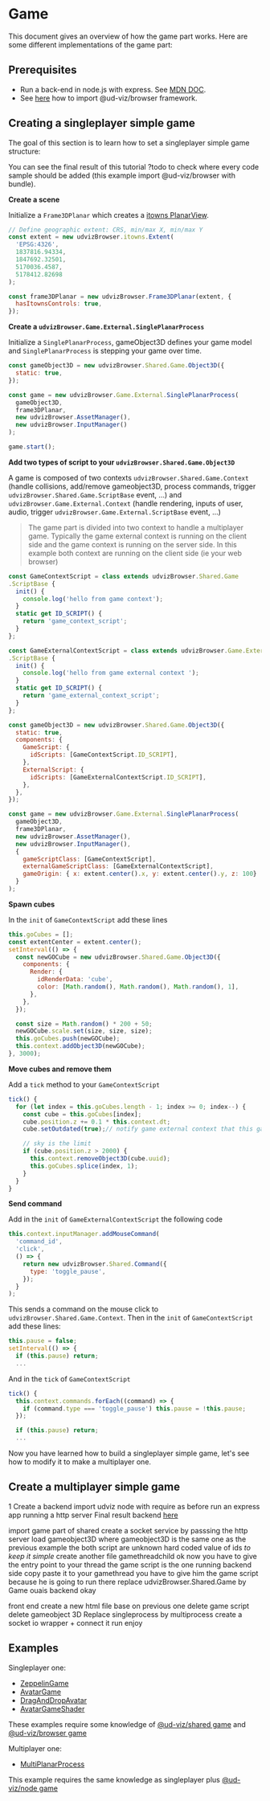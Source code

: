 # Game

This document gives an overview of how the game part works. Here are some different implementations of the game part:

## Prerequisites

- Run a back-end in node.js with express. See [MDN DOC](https://developer.mozilla.org/en-US/docs/Learn/Server-side/Express_Nodejs/Introduction).
- See [here](../../../packages/browser/Readme.md#how-to-use-it-in-your-demo) how to import @ud-viz/browser framework.

## Creating a singleplayer simple game 

The goal of this section is to learn how to set a singleplayer simple game structure:

You can see the final result of this tutorial ?todo to check where every code sample should be added (this example import @ud-viz/browser with bundle).


**Create a scene**

Initialize a `Frame3DPlanar` which creates a [itowns PlanarView](http://www.itowns-project.org/itowns/docs/#api/View/PlanarView).

```js
// Define geographic extent: CRS, min/max X, min/max Y
const extent = new udvizBrowser.itowns.Extent(
  'EPSG:4326',
  1837816.94334,
  1847692.32501,
  5170036.4587,
  5178412.82698
);

const frame3DPlanar = new udvizBrowser.Frame3DPlanar(extent, {
  hasItownsControls: true,
});

```

**Create a `udvizBrowser.Game.External.SinglePlanarProcess`**

Initialize a `SinglePlanarProcess`, gameObject3D defines your game model and `SinglePlanarProcess` is stepping your game over time.

```js
const gameObject3D = new udvizBrowser.Shared.Game.Object3D({
  static: true,
});

const game = new udvizBrowser.Game.External.SinglePlanarProcess(
  gameObject3D,
  frame3DPlanar,
  new udvizBrowser.AssetManager(),
  new udvizBrowser.InputManager()
);

game.start();
```

**Add two types of script to your `udvizBrowser.Shared.Game.Object3D`**

A game is composed of two contexts `udvizBrowser.Shared.Game.Context` (handle collisions, add/remove gameobject3D, process commands, trigger `udvizBrowser.Shared.Game.ScriptBase` event, ...) and `udvizBrowser.Game.External.Context` (handle rendering, inputs of user, audio, trigger `udvizBrowser.Game.External.ScriptBase` event, ...)

>The game part is divided into two context to handle a multiplayer game. Typically the game external context is running on the client side and the game context is running on the server side. In this example both context are running on the client side (ie your web browser) 

```js
const GameContextScript = class extends udvizBrowser.Shared.Game
.ScriptBase {
  init() {
    console.log('hello from game context');
  }
  static get ID_SCRIPT() {
    return 'game_context_script';
  }
};

const GameExternalContextScript = class extends udvizBrowser.Game.External
.ScriptBase {
  init() {
    console.log('hello from game external context ');
  }
  static get ID_SCRIPT() {
    return 'game_external_context_script';
  }
};

const gameObject3D = new udvizBrowser.Shared.Game.Object3D({
  static: true,
  components: {
    GameScript: {
      idScripts: [GameContextScript.ID_SCRIPT],
    },
    ExternalScript: {
      idScripts: [GameExternalContextScript.ID_SCRIPT],
    },
  },
});

const game = new udvizBrowser.Game.External.SinglePlanarProcess(
  gameObject3D,
  frame3DPlanar,
  new udvizBrowser.AssetManager(),
  new udvizBrowser.InputManager(),
  {
    gameScriptClass: [GameContextScript],
    externalGameScriptClass: [GameExternalContextScript],
    gameOrigin: { x: extent.center().x, y: extent.center().y, z: 100}
  }
);
```

**Spawn cubes**

In the `init` of `GameContextScript` add these lines

```js
this.goCubes = [];
const extentCenter = extent.center();
setInterval(() => {
  const newGOCube = new udvizBrowser.Shared.Game.Object3D({
    components: {
      Render: {
        idRenderData: 'cube',
        color: [Math.random(), Math.random(), Math.random(), 1],
      },
    },
  });

  const size = Math.random() * 200 + 50;
  newGOCube.scale.set(size, size, size);
  this.goCubes.push(newGOCube);
  this.context.addObject3D(newGOCube);
}, 3000);
```

**Move cubes and remove them**

Add a `tick` method to your `GameContextScript`

```js
tick() {
  for (let index = this.goCubes.length - 1; index >= 0; index--) {
    const cube = this.goCubes[index];
    cube.position.z += 0.1 * this.context.dt;
    cube.setOutdated(true);// notify game external context that this gameobject need update 

    // sky is the limit
    if (cube.position.z > 2000) {
      this.context.removeObject3D(cube.uuid);
      this.goCubes.splice(index, 1);
    }
  }
}
```

**Send command**

Add in the `init` of `GameExternalContextScript` the following code

```js
this.context.inputManager.addMouseCommand(
  'command_id',
  'click',
  () => {
    return new udvizBrowser.Shared.Command({
      type: 'toggle_pause',
    });
  }
);
```

This sends a command on the mouse click to `udvizBrowser.Shared.Game.Context`. Then in the `init` of `GameContextScript` add these lines:

```js
this.pause = false;
setInterval(() => {
  if (this.pause) return;
  ...
```

And in the `tick` of `GameContextScript`

```js
tick() {
  this.context.commands.forEach((command) => {
    if (command.type === 'toggle_pause') this.pause = !this.pause;
  });

  if (this.pause) return;
  ...
```

Now you have learned how to build a singleplayer simple game, let's see how to modify it to make a multiplayer one. 


## Create a multiplayer simple game

1 Create a backend
import udviz node with require
as before run an express app running a http server
Final result backend [here](../../../bin/backEndExamples.js)

import game part of shared
create a socket service by passsing the http server
load gameobject3D where gameobject3D is the same one as the previous example
the both script are unknown 
hard coded value of ids *to keep it simple*
create another file gamethreadchild
ok now you have to give the entry point to your thread
the game script is the one running backend side copy paste it to your gamethread
you have to give him the game script because he is going to run there
replace udvizBrowser.Shared.Game by Game
ouais backend okay

front end
create a new html file base on previous one
delete game script
delete gameobject 3D
Replace singleprocess by multiprocess
create a socket io wrapper + connect it
run enjoy

## Examples

Singleplayer one: 

* [ZeppelinGame](../../../examples/ZeppelinGame.html)
* [AvatarGame](../../../examples/AvatarGame.html)
* [DragAndDropAvatar](../../../examples/DragAndDropAvatar.html)
* [AvatarGameShader](../../../examples/AvatarGameShader.html)

These examples require some knowledge of [@ud-viz/shared game](./ud_viz_shared/shared_game.md) and [@ud-viz/browser game](./ud_viz_browser/browser_game.md)

Multiplayer one:

* [MultiPlanarProcess](../../../examples/MultiPlanarProcess.html)

This example requires the same knowledge as singleplayer plus [@ud-viz/node game](./ud_viz_node/node_game.md)
